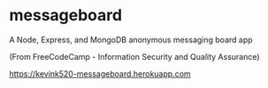 # messageboard
A Node, Express, and MongoDB anonymous messaging board app

(From FreeCodeCamp - Information Security and Quality Assurance)

https://kevink520-messageboard.herokuapp.com
